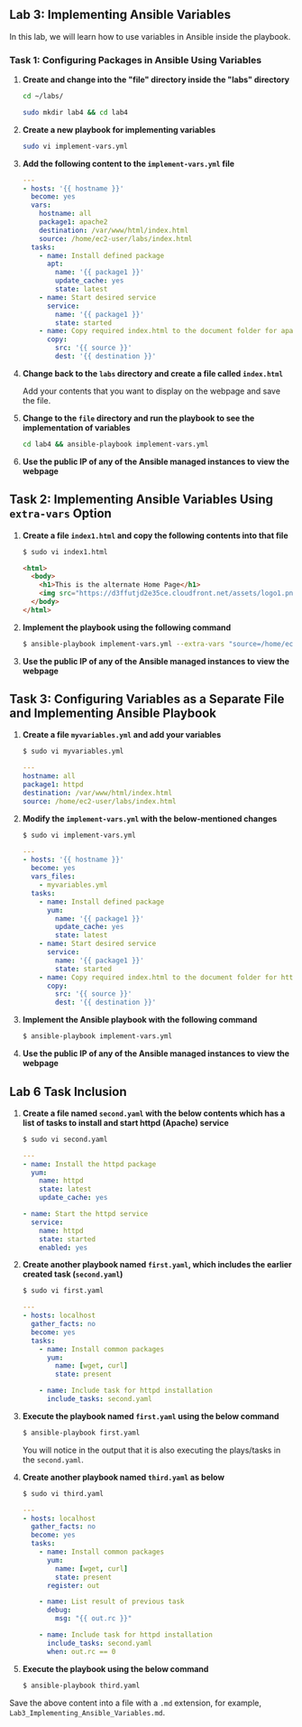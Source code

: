 ## Lab 3: Implementing Ansible Variables

In this lab, we will learn how to use variables in Ansible inside the playbook.

### Task 1: Configuring Packages in Ansible Using Variables

1. **Create and change into the "file" directory inside the "labs" directory**

    ```sh
    cd ~/labs/
    ```
    ```sh
    sudo mkdir lab4 && cd lab4
    ```
   
2. **Create a new playbook for implementing variables**

    ```sh
    sudo vi implement-vars.yml
    ```

3. **Add the following content to the `implement-vars.yml` file**

    ```yaml
    ---
    - hosts: '{{ hostname }}'
      become: yes
      vars:
        hostname: all
        package1: apache2
        destination: /var/www/html/index.html
        source: /home/ec2-user/labs/index.html
      tasks:
        - name: Install defined package
          apt:
            name: '{{ package1 }}'
            update_cache: yes
            state: latest
        - name: Start desired service
          service:
            name: '{{ package1 }}'
            state: started
        - name: Copy required index.html to the document folder for apache2
          copy:
            src: '{{ source }}'
            dest: '{{ destination }}'
    ```

4. **Change back to the `labs` directory and create a file called `index.html`**

    Add your contents that you want to display on the webpage and save the file.

5. **Change to the `file` directory and run the playbook to see the implementation of variables**

    ```sh
    cd lab4 && ansible-playbook implement-vars.yml
    ```

6. **Use the public IP of any of the Ansible managed instances to view the webpage**

## Task 2: Implementing Ansible Variables Using `extra-vars` Option

1. **Create a file `index1.html` and copy the following contents into that file**

    ```sh
    $ sudo vi index1.html
    ```

    ```html
    <html>
      <body>
        <h1>This is the alternate Home Page</h1>
        <img src="https://d3ffutjd2e35ce.cloudfront.net/assets/logo1.png">
      </body>
    </html>
    ```

2. **Implement the playbook using the following command**

    ```sh
    $ ansible-playbook implement-vars.yml --extra-vars "source=/home/ec2-user/labs/file/index1.html"
    ```

3. **Use the public IP of any of the Ansible managed instances to view the webpage**

## Task 3: Configuring Variables as a Separate File and Implementing Ansible Playbook

1. **Create a file `myvariables.yml` and add your variables**

    ```sh
    $ sudo vi myvariables.yml
    ```

    ```yaml
    ---
    hostname: all
    package1: httpd
    destination: /var/www/html/index.html
    source: /home/ec2-user/labs/index.html
    ```

2. **Modify the `implement-vars.yml` with the below-mentioned changes**

    ```sh
    $ sudo vi implement-vars.yml
    ```

    ```yaml
    ---
    - hosts: '{{ hostname }}'
      become: yes
      vars_files:
        - myvariables.yml
      tasks:
        - name: Install defined package
          yum:
            name: '{{ package1 }}'
            update_cache: yes
            state: latest
        - name: Start desired service
          service:
            name: '{{ package1 }}'
            state: started
        - name: Copy required index.html to the document folder for httpd
          copy:
            src: '{{ source }}'
            dest: '{{ destination }}'
    ```

3. **Implement the Ansible playbook with the following command**

    ```sh
    $ ansible-playbook implement-vars.yml
    ```

4. **Use the public IP of any of the Ansible managed instances to view the webpage**

## Lab 6 Task Inclusion

1. **Create a file named `second.yaml` with the below contents which has a list of tasks to install and start httpd (Apache) service**

    ```sh
    $ sudo vi second.yaml
    ```

    ```yaml
    ---
    - name: Install the httpd package
      yum:
        name: httpd
        state: latest
        update_cache: yes

    - name: Start the httpd service
      service:
        name: httpd
        state: started
        enabled: yes
    ```

2. **Create another playbook named `first.yaml`, which includes the earlier created task (`second.yaml`)**

    ```sh
    $ sudo vi first.yaml
    ```

    ```yaml
    ---
    - hosts: localhost
      gather_facts: no
      become: yes
      tasks:
        - name: Install common packages
          yum:
            name: [wget, curl]
            state: present

        - name: Include task for httpd installation
          include_tasks: second.yaml
    ```

3. **Execute the playbook named `first.yaml` using the below command**

    ```sh
    $ ansible-playbook first.yaml
    ```

    You will notice in the output that it is also executing the plays/tasks in the `second.yaml`.

4. **Create another playbook named `third.yaml` as below**

    ```sh
    $ sudo vi third.yaml
    ```

    ```yaml
    ---
    - hosts: localhost
      gather_facts: no
      become: yes
      tasks:
        - name: Install common packages
          yum:
            name: [wget, curl]
            state: present
          register: out

        - name: List result of previous task
          debug:
            msg: "{{ out.rc }}"

        - name: Include task for httpd installation
          include_tasks: second.yaml
          when: out.rc == 0
    ```

5. **Execute the playbook using the below command**

    ```sh
    $ ansible-playbook third.yaml
    ```

Save the above content into a file with a `.md` extension, for example, `Lab3_Implementing_Ansible_Variables.md`.
